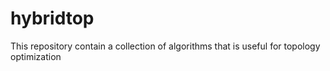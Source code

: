 # hybridtop
This repository contain a collection of algorithms that is useful for topology optimization

